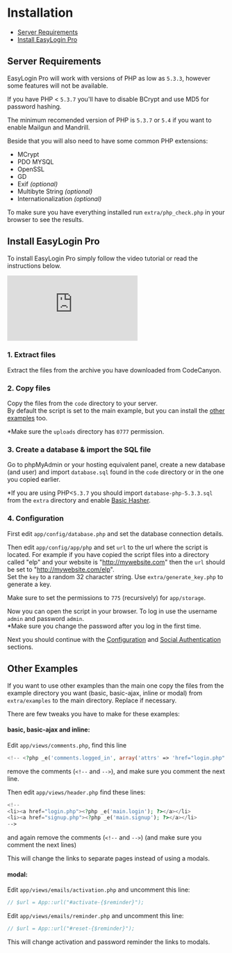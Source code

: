 # Installation

- [Server Requirements](#server-requirements)
- [Install EasyLogin Pro](#install-easylogin-pro)

## Server Requirements

EasyLogin Pro will work with versions of PHP as low as `5.3.3`, however some features will not be available.

If you have PHP < `5.3.7` you'll have to disable BCrypt and use MD5 for password hashing.

The minimum recomended version of PHP is `5.3.7` or `5.4` if you want to enable Mailgun and Mandrill.

Beside that you will also need to have some common PHP extensions:

- MCrypt
- PDO MYSQL
- OpenSSL
- GD 
- Exif _(optional)_
- Multibyte String _(optional)_
- Internationalization _(optional)_

To make sure you have everything installed run `extra/php_check.php` in your browser to see the results.

## Install EasyLogin Pro

To install EasyLogin Pro simply follow the video tutorial or read the instructions below.

<p class="video-wrapper"><iframe allowfullscreen="1" frameborder="0" src="http://www.youtube.com/embed/ueqreubPzhg?rel=0&showinfo=0&vq=hd720"></iframe></p>

### 1. Extract files

Extract the files from the archive you have downloaded from CodeCanyon.

### 2. Copy files

Copy the files from the `code` directory to your server. <br> By default the script is set to the main example, but you can install the [other examples](installation.md#examples) too.

*Make sure the `uploads` directory has `0777` permission.

### 3. Create a database & import the SQL file

Go to phpMyAdmin or your hosting equivalent panel, create a new database (and user) and import `database.sql` found in the `code` directory or in the one you copied earlier.

*If you are using PHP<`5.3.7` you should import `database-php-5.3.3.sql` from the `extra` directory and enable [Basic Hasher](configuration.md#basichasher).

### 4. Configuration

First edit `app/config/database.php` and set the database connection details.

Then edit `app/config/app/php` and set `url` to the url where the script is located. For example if you have copied the script files into a directory called "elp" and your website is "http://mywebsite.com" then the `url` should be set to "http://mywebsite.com/elp". <br>
Set the `key` to a random 32 character string. Use `extra/generate_key.php` to generate a key.

Make sure to set the permissions to `775` (recursively) for  `app/storage`.

Now you can open the script in your browser.
To log in use the username `admin` and password `admin`. <br> 
*Make sure you change the password after you log in the first time.

Next you should continue with the [Configuration](configuration.md) and [Social Authentication](social-auth.md) sections.

## Other Examples

If you want to use other examples than the main one copy the files from the example directory you want (basic, basic-ajax, inline or modal) from `extra/examples` to the main directory. Replace if necessary.

There are few tweaks you have to make for these examples:

#### basic, basic-ajax and inline:

Edit `app/views/comments.php`, find this line

```php
<!-- <?php _e('comments.logged_in', array('attrs' => 'href="login.php"')) ?> -->
```

remove the comments (`<!--` and `-->`), and make sure you comment the next line. 

Then edit `app/views/header.php` find these lines:

```php
<!--
<li><a href="login.php"><?php _e('main.login'); ?></a></li>
<li><a href="signup.php"><?php _e('main.signup'); ?></a></li>
-->
```

and again remove the comments (`<!--` and `-->`) (and make sure you comment the next lines)

This will change the links to separate pages instead of using a modals.

#### modal:

Edit `app/views/emails/activation.php` and uncomment this line:

```php
// $url = App::url("#activate-{$reminder}");
```

Edit `app/views/emails/reminder.php` and uncomment this line:

```php
// $url = App::url("#reset-{$reminder}");
```

This will change activation and password reminder the links to modals.
